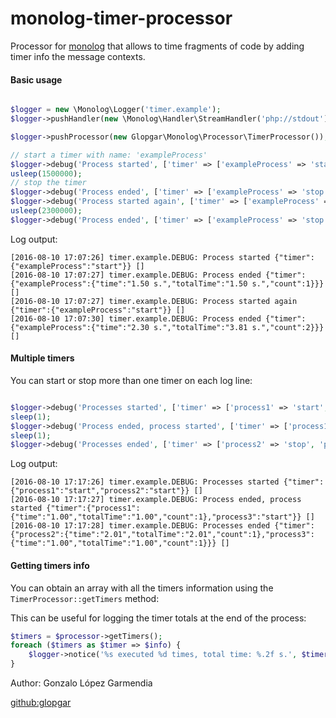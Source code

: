 monolog-timer-processor
=======================

Processor for [monolog](https://github.com/Seldaek/monolog) that allows to time fragments of code by adding timer info
the message contexts.

#### Basic usage

```php

$logger = new \Monolog\Logger('timer.example');
$logger->pushHandler(new \Monolog\Handler\StreamHandler('php://stdout'));

$logger->pushProcessor(new Glopgar\Monolog\Processor\TimerProcessor());

// start a timer with name: 'exampleProcess'
$logger->debug('Process started', ['timer' => ['exampleProcess' => 'start']]);
usleep(1500000);
// stop the timer
$logger->debug('Process ended', ['timer' => ['exampleProcess' => 'stop']]);
$logger->debug('Process started again', ['timer' => ['exampleProcess' => 'start']]);
usleep(2300000);
$logger->debug('Process ended', ['timer' => ['exampleProcess' => 'stop']]);
```

Log output:

```
[2016-08-10 17:07:26] timer.example.DEBUG: Process started {"timer":{"exampleProcess":"start"}} []
[2016-08-10 17:07:27] timer.example.DEBUG: Process ended {"timer":{"exampleProcess":{"time":"1.50 s.","totalTime":"1.50 s.","count":1}}} []
[2016-08-10 17:07:27] timer.example.DEBUG: Process started again {"timer":{"exampleProcess":"start"}} []
[2016-08-10 17:07:30] timer.example.DEBUG: Process ended {"timer":{"exampleProcess":{"time":"2.30 s.","totalTime":"3.81 s.","count":2}}} []
```


#### Multiple timers

You can start or stop more than one timer on each log line:

```php

$logger->debug('Processes started', ['timer' => ['process1' => 'start', 'process2' => 'start']]);
sleep(1);
$logger->debug('Process ended, process started', ['timer' => ['process1' => 'stop', 'process3' => 'start']]);
sleep(1);
$logger->debug('Processes ended', ['timer' => ['process2' => 'stop', 'process3' => 'stop']]);

```

Log output:

```
[2016-08-10 17:17:26] timer.example.DEBUG: Processes started {"timer":{"process1":"start","process2":"start"}} []
[2016-08-10 17:17:27] timer.example.DEBUG: Process ended, process started {"timer":{"process1":{"time":"1.00","totalTime":"1.00","count":1},"process3":"start"}} []
[2016-08-10 17:17:28] timer.example.DEBUG: Processes ended {"timer":{"process2":{"time":"2.01","totalTime":"2.01","count":1},"process3":{"time":"1.00","totalTime":"1.00","count":1}}} []
```

#### Getting timers info

You can obtain an array with all the timers information using the `TimerProcessor::getTimers` method:

This can be useful for logging the timer totals at the end of the process:

```php
$timers = $processor->getTimers();
foreach ($timers as $timer => $info) {
    $logger->notice('%s executed %d times, total time: %.2f s.', $timer, $info['count'], $info['totalTime']);
}
```


Author:
Gonzalo López Garmendia

[github:glopgar](https://github.com/glopgar)


